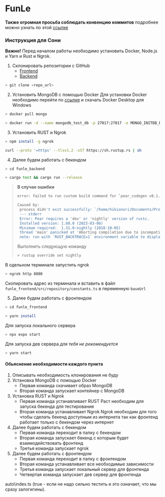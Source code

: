 # FunLe

**Также огромная просьба соблюдать конвенцию коммитов**
подробнее можно узнать по этой [ссылке](https://www.conventionalcommits.org/en/v1.0.0/)

### Инструкция для Сони
**Важно!** Перед началом работы необходимо установить Docker, Node.js и Yarn и Rust и Ngrok.

1. Склонировать репозитории с GitHub
    * [Frontend](https://github.com/FunLe-Math-learning-app/funle_frontend.git)
    * [Backend](https://github.com/FunLe-Math-learning-app/funle_backend.git)

```bash
> git clone <repo_url>
```

2. Установить MongoDB с помощью Docker
Для установки Docker необходимо перейти по [ссылке](https://desktop.docker.com/win/main/amd64/Docker%20Desktop%20Installer.exe) и скачать Docker Desktop для Windows

```bash
> docker pull mongo
```
```bash
> docker run -d --name mongodb_test_db -p 27017:27017 -e MONGO_INITDB_ROOT_USERNAME=root -e MONGO_INITDB_ROOT_PASSWORD=root mongo
```

3. Установить RUST и Ngrok
```bash
> npm install -g ngrok
```
```bash
curl --proto '=https' --tlsv1.2 -sSf https://sh.rustup.rs | sh
```

4. Далее будем работать с бекендом
```bash
> cd funle_backend
```
```bash
> cargo test && cargo run --release
```

>**В случае ошибки**
>```bash
>error: failed to run custom build command for `pear_codegen v0.1.5`
>
>Caused by:
>  process didn't exit successfully: `/home/hikionori/Documents/Projects/Diplom/funle_backend/target/release  build/pear_codegen-69fc57a4fbc6be48/build-script-build` (exit status: 101)
>  --- stderr
>  Error: Pear requires a 'dev' or 'nightly' version of rustc.
>  Installed version: 1.68.0 (2023-03-06)
>  Minimum required:  1.31.0-nightly (2018-10-05)
>  thread 'main' panicked at 'Aborting compilation due to incompatible compiler.', /home/hikionori/.cargo/registry/src/github.com-1ecc6299db9ec823/pear_codegen-0.1.5/build.rs:24:13
>  note: run with `RUST_BACKTRACE=1` environment variable to display a backtrace
>```
>
>Выполнить следующую команду
>```bash
>> rustup override set nightly
>```

В одельном терминале запустить ngrok
```bash
> ngrok http 8080
```
Скопировать адрес из терминала и вставить в файл `funle_frontend/src/repository/constants.ts` в переменную `baseUrl`

5. Далее будем работать с фронтендом
```bash
> cd funle_frontend
```
```bash
> yarn install
```
Для запуска локального сервера
```bash
> npx expo start
```

Для запуска дев сервера *для тебя не рекомендуется*
```bash
> yarn start
```

#### Обьяснение необходимости каждого пункта
1. Описывать необходимость клонирования не буду
2. Установка MongoDB с помощью Docker
    * Первая команда скачивает образ MongoDB
    * Вторая команда запускает контейнер с MongoDB
3. Установка RUST и Ngrok
    * Первая команда устанавливает RUST
    Раст необходим для запуска бекенда для тестирования
    * Вторая команда устанавливает Ngrok
    Ngrok необходим для того чтобы сделать бекенд доступным из интернета так как фронтенд работает только с бекендом через интернет
4. Далее будем работать с бекендом
    * Первая команда переходит в папку с бекендом
    * Вторая команда запускает бекенд с которым будет взаимодействовать фронтенд
    * Третья команда запускает ngrok
5. Далее будем работать с фронтендом
    * Первая команда переходит в папку с фронтендом
    * Вторая команда устанавливает все необходимые зависимости
    * Третья команда запускает локальный сервер для фронтенда
    * Четвертая команда запускает дев сервер для фронтенда

auto\index.ts (true - если не надо сильно тестить и это означает, что мы сразу залогигины).